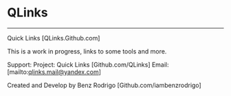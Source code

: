 # QLinks
-------------------------------
Quick Links [QLinks.Github.com]

This is a work in progress, links to some tools and more.

Support:
  Project: Quick Links [Github.com/QLinks]
  Email: [mailto:qlinks.mail@yandex.com]
  
 Created and Develop by Benz Rodrigo [Github.com/iambenzrodrigo]

